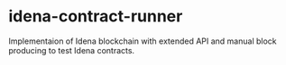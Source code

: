 # idena-contract-runner

Implementaion of Idena blockchain with extended API and manual block producing to test Idena contracts.
